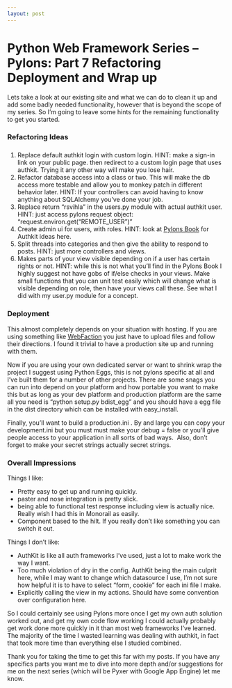 ```yaml
---
layout: post
---
```

<h1>Python Web Framework Series – Pylons: Part 7 Refactoring Deployment and Wrap up</h1>
Lets take a look at our existing site and what we can do to clean it up and add some badly needed functionality, however that is beyond the scope of my series. So I&rsquo;m going to leave some hints for the remaining functionality to get you started.

### Refactoring Ideas

### 

  1. Replace default authkit login with custom login. HINT: make a sign-in link on your public page. then redirect to a custom login page that uses authkit. Trying it any other way will make you lose hair.
  2. Refactor database access into a class or two. This will make the db access more testable and allow you to monkey patch in different behavior later. HINT: If your controllers can avoid having to know anything about SQLAlchemy you&rsquo;ve done your job.
  3. Replace return &ldquo;rsvihla&rdquo; in the users.py module with actual authkit user. HINT: just access pylons request object: &ldquo;request.environ.get(&#8220;REMOTE_USER&#8221;)&rdquo;
  4. Create admin ui for users, with roles. HINT: look at <a target="_blank" href="http://pylonsbook.com/en/1.0/simplesite-tutorial-part-3.html">Pylons Book</a> for Authkit ideas here.
  5. Split threads into categories and then give the ability to respond to posts. HINT: just more controllers and views.
  6. Makes parts of your view visible depending on if a user has certain rights or not. HINT: while this is not what you&rsquo;ll find in the Pylons Book I highly suggest not have gobs of if/else checks in your views. Make small functions that you can unit test easily which will change what is visible depending on role, then have your views call these. See what I did with my user.py module for a concept.

### Deployment

This almost completely depends on your situation with hosting. If you are using something like <a target="_blank" href="http://www.webfaction.com/">WebFaction</a> you just have to upload files and follow their directions. I found it trivial to have a production site up and running with them. 

Now if you are using your own dedicated server or want to shrink wrap the project I suggest using Python Eggs, this is not pylons specific at all and I&rsquo;ve built them for a number of other projects. There are some snags you can run into depend on your platform and how portable you want to make this but as long as your dev platform and production platform are the same all you need is &ldquo;python setup.py bdist\_egg&rdquo; and you should have a egg file in the dist directory which can be installed with easy\_install.

Finally, you&rsquo;ll want to build a production.ini . By and large you can copy your development.ini but you must must make your debug = false or you&rsquo;ll give people access to your application in all sorts of bad ways.&nbsp; Also, don&rsquo;t forget to make your secret strings actually secret strings. 

### Overall Impressions

Things I like:

  * Pretty easy to get up and running quickly.
  * paster and nose integration is pretty slick.
  * being able to functional test response including view is actually nice.&nbsp; Really wish I had this in Monorail as easily.
  * Component based to the hilt. If you really don&rsquo;t like something you can switch it out. 

Things I don&#8217;t like:

  * AuthKit is like all auth frameworks I&rsquo;ve used, just a lot to make work the way I want.
  * Too much violation of dry in the config. AuthKit being the main culprit here, while I may want to change which datasource I use, I&rsquo;m not sure how helpful it is to have to select &ldquo;form, cookie&rdquo; for each ini file I make.
  * Explicitly calling the view in my actions. Should have some convention over configuration here.

So I could certainly see using Pylons more once I get my own auth solution worked out, and get my own code flow working I could actually probably get work done more quickly in it than most web frameworks I&rsquo;ve learned.&nbsp; The majority of the time I wasted learning was dealing with authkit, in fact that took more time than everything else I studied combined.

Thank you for taking the time to get this far with my posts. If you have any specifics parts you want me to dive into more depth and/or suggestions for me on the next series (which will be Pyxer with Google App Engine) let me know.
